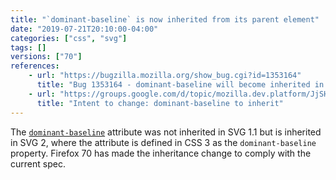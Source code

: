 ```yaml
---
title: "`dominant-baseline` is now inherited from its parent element"
date: "2019-07-21T20:10:00-04:00"
categories: ["css", "svg"]
tags: []
versions: ["70"]
references:
    - url: "https://bugzilla.mozilla.org/show_bug.cgi?id=1353164"
      title: "Bug 1353164 - dominant-baseline will become inherited in SVG 2 (and CSS Inline 3)"
    - url: "https://groups.google.com/d/topic/mozilla.dev.platform/JjSHhxIn1Wk/discussion"
      title: "Intent to change: dominant-baseline to inherit"
---
```

The [`dominant-baseline`](https://developer.mozilla.org/docs/Web/SVG/Attribute/dominant-baseline) attribute was not inherited in SVG 1.1 but is inherited in SVG 2, where the attribute is defined in CSS 3 as the `dominant-baseline` property. Firefox 70 has made the inheritance change to comply with the current spec.
